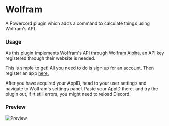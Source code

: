 # Wolfram
A Powercord plugin which adds a command to calculate things using Wolfram's API.

### Usage
As this plugin implements Wolfram's API through [Wolfram Alpha](https://www.wolframalpha.com/), an API key registered through their website is needed. 

This is simple to get! All you need to do is sign up for an account. Then register an app [here.](https://developer.wolframalpha.com/portal/myapps/)

After you have acquired your AppID, head to your user settings and navigate to Wolfram's settings panel. Paste your AppID there, and try the plugin out, if it still errors, you might need to reload Discord.

### Preview
![Preview](https://raw.githubusercontent.com/ItsSyfe/Wolfram/master/wolfram.gif)